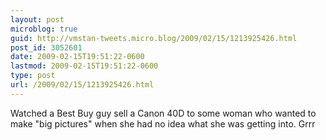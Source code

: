 ```yaml
---
layout: post
microblog: true
guid: http://vmstan-tweets.micro.blog/2009/02/15/1213925426.html
post_id: 3052601
date: 2009-02-15T19:51:22-0600
lastmod: 2009-02-15T19:51:22-0600
type: post
url: /2009/02/15/1213925426.html
---
```

Watched a Best Buy guy sell a Canon 40D to some woman who wanted to make "big pictures" when she had no idea what she was getting into. Grrr
